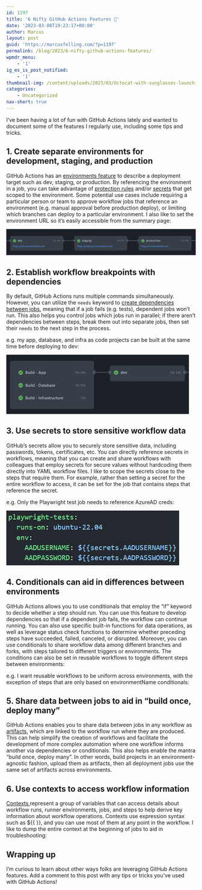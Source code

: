 ```yaml
---
id: 1197
title: '6 Nifty GitHub Actions Features 🚀'
date: '2023-03-08T19:23:17+00:00'
author: Marcus
layout: post
guid: 'https://marcusfelling.com/?p=1197'
permalink: /blog/2023/6-nifty-github-actions-features/
wpmdr_menu:
    - '1'
ig_es_is_post_notified:
    - '1'
thumbnail-img: /content/uploads/2023/03/Octocat-with-sunglasses-launching-rocket.png
categories:
    - Uncategorized
nav-short: true
---
```


I’ve been having a lot of fun with GitHub Actions lately and wanted to document some of the features I regularly use, including some tips and tricks.

## 1. Create separate environments for development, staging, and production

GitHub Actions has an [environments feature](https://docs.github.com/en/actions/deployment/targeting-different-environments/using-environments-for-deployment) to describe a deployment target such as dev, staging, or production. By referencing the environment in a job, you can take advantage of [protection rules](https://docs.github.com/en/actions/deployment/targeting-different-environments/using-environments-for-deployment#environment-protection-rules) and/or [secrets](https://docs.github.com/en/actions/deployment/targeting-different-environments/using-environments-for-deployment#environment-secrets) that get scoped to the environment. Some potential use cases include requiring a particular person or team to approve workflow jobs that reference an environment (e.g. manual approval before production deploy), or limiting which branches can deploy to a particular environment. I also like to set the environment URL so it’s easily accessible from the summary page:

![](/content/uploads/2023/03/image.png)

## 2. Establish workflow breakpoints with dependencies

By default, GitHub Actions runs multiple commands simultaneously. However, you can utilize the `needs` keyword to [create dependencies between jobs](https://docs.github.com/en/actions/learn-github-actions/managing-complex-workflows#creating-dependent-jobs), meaning that if a job fails (e.g. tests), dependent jobs won’t run. This also helps you control jobs which jobs run in parallel; if there aren’t dependencies between steps, break them out into separate jobs, then set their `needs` to the next step in the process.

e.g. my app, database, and infra as code projects can be built at the same time before deploying to dev:

![](/content/uploads/2023/03/image-1.png)

## 3. Use secrets to store sensitive workflow data

GitHub’s secrets allow you to securely store sensitive data, including passwords, tokens, certificates, etc. You can directly reference secrets in workflows, meaning that you can create and share workflows with colleagues that employ secrets for secure values without hardcoding them directly into YAML workflow files. I like to scope the secrets close to the steps that require them. For example, rather than setting a secret for the entire workflow to access, it can be set for the job that contains steps that reference the secret.

e.g. Only the Playwright test job needs to reference AzureAD creds:

![](/content/uploads/2023/03/image-2.png)

## 4. Conditionals can aid in differences between environments

GitHub Actions allows you to use conditionals that employ the “if” keyword to decide whether a step should run. You can use this feature to develop dependencies so that if a dependent job fails, the workflow can continue running. You can also use specific built-in functions for data operations, as well as leverage status check functions to determine whether preceding steps have succeeded, failed, canceled, or disrupted. Moreover, you can use conditionals to share workflow data among different branches and forks, with steps tailored to different triggers or environments. The conditions can also be set in reusable workflows to toggle different steps between environments:

e.g. I want reusable workflows to be uniform across environments, with the exception of steps that are only based on environmentName conditionals:

<script src="https://gist.github.com/MarcusFelling/a24904731e73dd9b2bddeade2c459948.js"></script>

## 5. Share data between jobs to aid in “build once, deploy many”

GitHub Actions enables you to share data between jobs in any workflow as [artifacts](https://docs.github.com/en/actions/using-workflows/storing-workflow-data-as-artifacts), which are linked to the workflow run where they are produced. This can help simplify the creation of workflows and facilitate the development of more complex automation where one workflow informs another via dependencies or conditionals. This also helps enable the mantra “build once, deploy many”. In other words, build projects in an environment-agnostic fashion, upload them as artifacts, then all deployment jobs use the same set of artifacts across environments.

## 6. Use contexts to access workflow information

[Contexts ](https://docs.github.com/en/actions/learn-github-actions/contexts)represent a group of variables that can access details about workflow runs, runner environments, jobs, and steps to help derive key information about workflow operations. Contexts use expression syntax such as ${{ }}, and you can use most of them at any point in the workflow. I like to dump the entire context at the beginning of jobs to aid in troubleshooting:

<script src="https://gist.github.com/MarcusFelling/01d9e6ed08b3677b9aad5adb3a624aca.js"></script>

## Wrapping up

I’m curious to learn about other ways folks are leveraging GitHub Actions features. Add a comment to this post with any tips or tricks you’ve used with GitHub Actions!